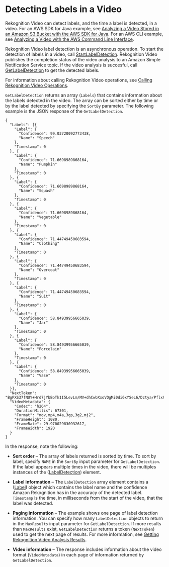 # Detecting Labels in a Video<a name="labels-detecting-labels-video"></a>

Rekognition Video can detect labels, and the time a label is detected, in a video\. For an AWS SDK for Java example, see [Analyzing a Video Stored in an Amazon S3 Bucket with the AWS SDK for Java](video-analyzing-with-sqs.md)\. For an AWS CLI example, see [Analyzing a Video with the AWS Command Line Interface](video-cli-commands.md)\.

Rekognition Video label detection is an asynchronous operation\. To start the detection of labels in a video, call [StartLabelDetection](API_StartLabelDetection.md)\. Rekognition Video publishes the completion status of the video analysis to an Amazon Simple Notification Service topic\. If the video analysis is succesful, call [GetLabelDetection](API_GetLabelDetection.md) to get the detected labels\.

For information about calling Rekognition Video operations, see [Calling Rekognition Video Operations](api-video.md)\. 

`GetLabelDetection` returns an array \(`Labels`\) that contains information about the labels detected in the video\. The array can be sorted either by time or by the label detected by specifying the `SortBy` parameter\. The following example is the JSON response of the `GetLabelDetection`\.

```
{
  "Labels": [{
    "Label": {
      "Confidence": 99.03720092773438,
      "Name": "Speech"
    },
    "Timestamp": 0
  }, {
    "Label": {
      "Confidence": 71.6698989868164,
      "Name": "Pumpkin"
    },
    "Timestamp": 0
  }, {
    "Label": {
      "Confidence": 71.6698989868164,
      "Name": "Squash"
    },
    "Timestamp": 0
  }, {
    "Label": {
      "Confidence": 71.6698989868164,
      "Name": "Vegetable"
    },
    "Timestamp": 0
  }, {
    "Label": {
      "Confidence": 71.44749450683594,
      "Name": "Clothing"
    },
    "Timestamp": 0
  }, {
    "Label": {
      "Confidence": 71.44749450683594,
      "Name": "Overcoat"
    },
    "Timestamp": 0
  }, {
    "Label": {
      "Confidence": 71.44749450683594,
      "Name": "Suit"
    },
    "Timestamp": 0
  }, {
    "Label": {
      "Confidence": 58.84939956665039,
      "Name": "Jar"
    },
    "Timestamp": 0
  }, {
    "Label": {
      "Confidence": 58.84939956665039,
      "Name": "Porcelain"
    },
    "Timestamp": 0
  }, {
    "Label": {
      "Confidence": 58.84939956665039,
      "Name": "Vase"
    },
    "Timestamp": 0
  }],
  "NextToken": "BgPXS37fNUY+Hrd7jYbBoTk1I5LevLm/MV+dhCwbXxoVOgMi0di6xYSeL6/Dztya/Pflx9xxxx==",
  "VideoMetadata": {
    "Codec": "h264",
    "DurationMillis": 67301,
    "Format": "mov,mp4,m4a,3gp,3g2,mj2",
    "FrameHeight": 1080,
    "FrameRate": 29.970029830932617,
    "FrameWidth": 1920
  }
}
```

In the response, note the following:

+ **Sort order** – The array of labels returned is sorted by time\. To sort by label, specify `NAME` in the `SortBy` input parameter for `GetLabelDetection`\. If the label appears multiple times in the video, there will be multiples instances of the \([LabelDetection](API_LabelDetection.md)\) element\. 

+ **Label information** – The `LabelDetection` array element contains a \([Label](API_Label.md)\) object which contains the label name and the confidence Amazon Rekognition has in the accuracy of the detected label\. `Timestamp` is the time, in milliseconds from the start of the video, that the label was detected\.

+ **Paging information** – The example shows one page of label detection information\. You can specify how many `LabelDetection` objects to return in the `MaxResults` input parameter for `GetLabelDetection`\. If more results than `MaxResults` exist, `GetLabelDetection` returns a token \(`NextToken`\) used to get the next page of results\. For more information, see [Getting Rekognition Video Analysis Results](api-video.md#api-video-get)\.

+ **Video information** – The response includes information about the video format \(`VideoMetadata`\) in each page of information returned by `GetLabelDetection`\.